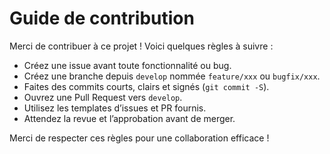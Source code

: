 # Guide de contribution

Merci de contribuer à ce projet ! Voici quelques règles à suivre :

- Créez une issue avant toute fonctionnalité ou bug.
- Créez une branche depuis `develop` nommée `feature/xxx` ou `bugfix/xxx`.
- Faites des commits courts, clairs et signés (`git commit -S`).
- Ouvrez une Pull Request vers `develop`.
- Utilisez les templates d’issues et PR fournis.
- Attendez la revue et l’approbation avant de merger.

Merci de respecter ces règles pour une collaboration efficace !

